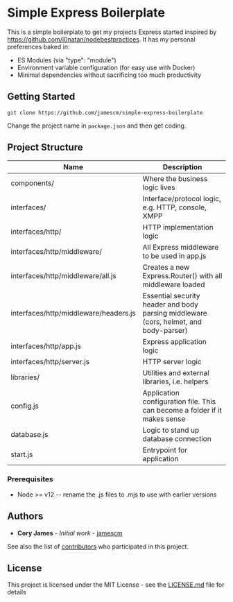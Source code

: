 # Simple Express Boilerplate

This is a simple boilerplate to get my projects Express started inspired by https://github.com/i0natan/nodebestpractices. It has my personal preferences baked in:

* ES Modules (via "type": "module")
* Environment variable configuration (for easy use with Docker)
* Minimal dependencies without sacrificing too much productivity

## Getting Started

```
git clone https://github.com/jamescm/simple-express-boilerplate
```

Change the project name in `package.json` and then get coding.

## Project Structure

| Name                                  | Description                                                                           |
|---------------------------------------|---------------------------------------------------------------------------------------|
| components/                           | Where the business logic lives                                                        |
| interfaces/                           | Interface/protocol logic, e.g. HTTP, console, XMPP                                    |
| interfaces/http/                      | HTTP implementation logic                                                             |
| interfaces/http/middleware/           | All Express middleware to be used in app.js                                           |
| interfaces/http/middleware/all.js     | Creates a new Express.Router() with all middleware loaded                             |
| interfaces/http/middleware/headers.js | Essential security header and body parsing middleware (cors, helmet, and body-parser) |
| interfaces/http/app.js                | Express application logic                                                             |
| interfaces/http/server.js             | HTTP server logic                                                                     |
| libraries/                            | Utilities and external libraries, i.e. helpers                                        |
| config.js                             | Application configuration file. This can become a folder if it makes sense            |
| database.js                           | Logic to stand up database connection                                                 |
| start.js                              | Entrypoint for application                                                            |

### Prerequisites

* Node >= v12 -- rename the .js files to .mjs to use with earlier versions

## Authors

* **Cory James** - *Initial work* - [jamescm](https://github.com/jamescm)

See also the list of [contributors](https://github.com/jamescm/simple-express-boilerplate/contributors) who participated in this project.

## License

This project is licensed under the MIT License - see the [LICENSE.md](LICENSE.md) file for details
